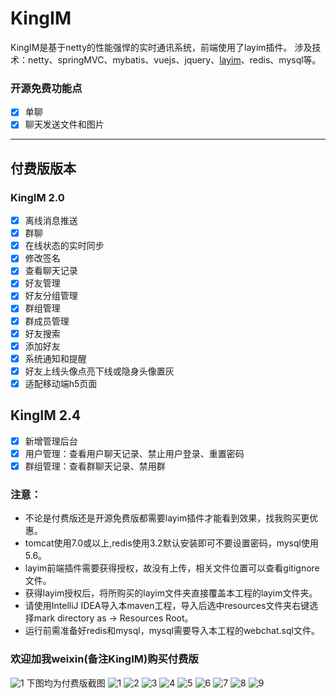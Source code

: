 # KingIM
KingIM是基于netty的性能强悍的实时通讯系统，前端使用了layim插件。
涉及技术：netty、springMVC、mybatis、vuejs、jquery、[layim](http://layim.layui.com/demo.html)、redis、mysql等。

### 开源免费功能点
- [x] 单聊
- [x] 聊天发送文件和图片

---------------------
## 付费版版本
### KingIM 2.0 
- [x] 离线消息推送
- [x] 群聊
- [x] 在线状态的实时同步
- [x] 修改签名
- [x] 查看聊天记录
- [x] 好友管理
- [x] 好友分组管理
- [x] 群组管理
- [x] 群成员管理
- [x] 好友搜索
- [x] 添加好友
- [x] 系统通知和提醒
- [x] 好友上线头像点亮下线或隐身头像置灰
- [x] 适配移动端h5页面
## KingIM 2.4
- [x] 新增管理后台
- [x] 用户管理：查看用户聊天记录、禁止用户登录、重置密码
- [x] 群组管理：查看群聊天记录、禁用群

###  注意：
- 不论是付费版还是开源免费版都需要layim插件才能看到效果，找我购买更优惠。
- tomcat使用7.0或以上,redis使用3.2默认安装即可不要设置密码，mysql使用5.6。
- layim前端插件需要获得授权，故没有上传，相关文件位置可以查看gitignore文件。
- 获得layim授权后，将所购买的layim文件夹直接覆盖本工程的layim文件夹。
- 请使用IntelliJ IDEA导入本maven工程，导入后选中resources文件夹右键选择mark directory as -> Resources Root。
- 运行前需准备好redis和mysql，mysql需要导入本工程的webchat.sql文件。


### 欢迎加我weixin(备注KingIM)购买付费版
![1](imgs/Wechat.jpeg)
下图均为付费版截图
![1](imgs/1.png)
![2](imgs/2.png)
![3](imgs/3.png)
![4](imgs/4.png)
![5](imgs/5.png)
![6](imgs/6.png)
![7](imgs/7.png)
![8](imgs/admin1.png)
![9](imgs/admin2.png)




